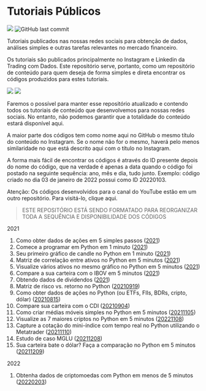 # Tutoriais Públicos

![](https://img.shields.io/github/commit-activity/w/Trading-com-Dados/tutoriais_publicos?style=flat)
![GitHub last commit](https://img.shields.io/github/last-commit/Trading-com-Dados/tutoriais_publicos)



Tutoriais publicados nas nossas redes sociais para obtenção de dados, análises simples e outras tarefas relevantes no mercado financeiro.

Os tutoriais são publicados principalmente no Instagram e Linkedin da Trading com Dados. Este repositório serve, portanto, como um repositório de conteúdo para quem deseja de forma simples e direta encontrar os códigos produzidos para estes tutoriais.

![](https://img.shields.io/badge/Instagram-E4405F?style=for-the-badge&logo=instagram&logoColor=white&link=https://www.instagram.com/tradingcomdados/)
![](https://img.shields.io/badge/LinkedIn-0077B5?style=for-the-badge&logo=linkedin&logoColor=white&link=https://www.linkedin.com/company/tradingcomdados)

Faremos o possível para manter esse repositório atualizado e contendo todos os tutoriais de conteúdo que desenvolvemos para nossas redes sociais. No entanto, não podemos garantir que a totalidade do conteúdo estará disponível aqui.

A maior parte dos códigos tem como nome aqui no GitHub o mesmo título do conteúdo no Instagram. Se o nome não for o mesmo, haverá pelo menos similaridade no que está descrito aqui com o título no Instagram.

A forma mais fácil de encontrar os códigos é através do ID presente depois do nome do código, que na verdade é apenas a data quando o código foi postado na seguinte sequência: ano, mês e dia, tudo junto. Exemplo: código criado no dia 03 de janeiro de 2022 possui como ID 20220103.

Atenção:
Os códigos desenvolvidos para o canal do YouTube estão em um outro repositório. Para visitá-lo, clique aqui.

> ESTE REPOSITÓRIO ESTÁ SENDO FORMATADO PARA REORGANIZAR TODA A SEQUÊNCIA E DISPONIBILIDADE DOS CÓDIGOS

2021

1. Como obter dados de ações em 5 simples passos ([2021]())
2. Comece a programar em Python em 1 minuto ([2021]())
3. Seu primeiro gráfico de candle no Python em 1 minuto ([2021]())
4. Matriz de correlação entre ativos no Python em 5 minutos ([2021]())
5. Visualize vários ativos no mesmo gráfico no Python em 5 minutos ([2021]())
6. Compare a sua carteira com o IBOV em 5 minutos ([2021]())
7. Obtendo dados de dividendos ([2021]())
8. Matriz de risco vs. retorno no Python ([20210919](https://github.com/Trading-com-Dados/tutoriais_publicos/blob/main/20210919%20-%20Tutorial%20Risco_x_Retorno.ipynb))
9. Como obter dados de ações no Python (ou ETFs, FIIs, BDRs, cripto, dólar) ([20210815](https://github.com/Trading-com-Dados/tutoriais_publicos/blob/main/Post_Instagram_Como_obter_dados_de_a%C3%A7%C3%B5es.ipynb))
10. Compare sua carteira com o CDI ([20210904](https://github.com/Trading-com-Dados/tutoriais_publicos/blob/main/20210904_An%C3%A1lise_Carteira_vs_CDI_e_outros_benchmarks.ipynb))
11. Como criar médias móveis simples no Python em 5 minutos ([20211105](https://github.com/Trading-com-Dados/tutoriais_publicos/blob/main/20211105_M%C3%A9dias_m%C3%B3veis_simples_com_Python.ipynb))
12. Visualize as 7 maiores criptos no Python em 5 minutos ([20221108](https://github.com/Trading-com-Dados/tutoriais_publicos/blob/main/20211108_Visualiza%C3%A7%C3%A3o_das_maiores_criptos.ipynb))
13. Capture a cotação do mini-índice com tempo real no Python utilizando o Metatrader ([20211110](https://github.com/Trading-com-Dados/tutoriais_publicos/blob/main/20211110_Pr%C3%A1tica%20com%20Metatrader.ipynb))
14. Estudo de caso MGLU ([20211208](https://github.com/Trading-com-Dados/tutoriais_publicos/blob/main/20211208_Estudo_Fundamentos_MGLU3_.ipynb))
15. Sua carteira bate o dólar? Faça a comparação no Python em 5 minutos ([20211209](https://github.com/Trading-com-Dados/tutoriais_publicos/blob/main/20211205_Compara%C3%A7%C3%A3o_Carteira_vs_d%C3%B3lar.ipynb))

2022
1. Obtenha dados de criptomoedas com Python em menos de 5 minutos ([20220203](https://github.com/Trading-com-Dados/tutoriais_publicos/blob/main/20220103_Tutorial_vectorbt_cripto_data_binance.ipynb))

